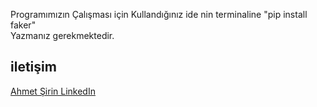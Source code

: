 Programımızın Çalışması için Kullandığınız ide nin terminaline 
"pip install faker"  
Yazmanız gerekmektedir.

## iletişim 
[Ahmet Şirin LinkedIn](https://www.linkedin.com/in/ahmet-sirin2211/)
